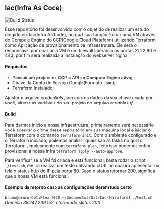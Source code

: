## Iac(Infra As Code) 
![Build Status](https://github.com/bramos013/Iac-Terraform/actions/workflows/terraform.yml/badge.svg?branch=master)

Esse repositório foi desenvolvido com o objetido de realizar um estudo dirigido em Iac(Infra As Code), no qual sua função é criar uma VM através do Compute Engine do GCP(Google Cloud Plataform) utilizando Terraform como Aplicação de provisionamento de infraestrutura. Ele será o responsável por criar uma VM e um firewall liberando as portas 21,22,80 e 443, por fim será realizada a instalação do webserver Nginx.

#### Requisitos

- Possuir um projeto no GCP e API do Compute Engine ativa;
- Chave da Conta de Serviço Google(Formato .json);
- Terraform Instalado;

Ajustar o arquivo *credentials.json* com os dados da sua chave criada por você, alterar as variáveis do seu projeto no arquivo *variables.tf*.

#### Build

Para darmos inicio a nossa infraestrutura, primeiramente será necessário você acessar o clone desse repositório em sua maquina local e iniciar o Terraform com o comando `terraform init`. Com o ambiente configurado e o Terraform iniciado, podemos analisar quais são as tasks no qual o Terraform simplesmente com `terraform plan`, feito isso podemos enfim provisionar a nossa infra `terraform apply --auto-approve`.

Para verificar se a VM foi criada e está funcional, basta rodar o script `./test.sh`, ele irá realizar um teste utilizando cURL no qual irá apresentar na tela o status http do IP pela porta 80. Caso o status retornar 200, significa que a nossa VM está funcional.

#### Exemplo de retorno caso as configurações derem tudo certo

`bruno@bruno-OptiPlex-9020:~/Documentos/Git/Iac-Terraform$ ./test.sh`
*Domínio 35.247.239.152 retornando status 200*



